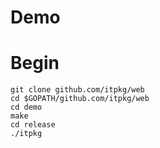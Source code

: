 # Demo
# Begin

```
git clone github.com/itpkg/web    
cd $GOPATH/github.com/itpkg/web    
cd demo    
make    
cd release    
./itpkg
```
